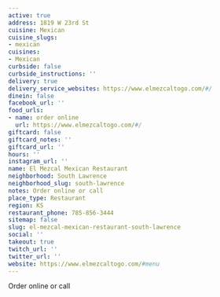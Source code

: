 ```yaml
---
active: true
address: 1819 W 23rd St
cuisine: Mexican
cuisine_slugs:
- mexican
cuisines:
- Mexican
curbside: false
curbside_instructions: ''
delivery: true
delivery_service_websites: https://www.elmezcaltogo.com/#/
dinein: false
facebook_url: ''
food_urls:
- name: order online
  url: https://www.elmezcaltogo.com/#/
giftcard: false
giftcard_notes: ''
giftcard_url: ''
hours: ''
instagram_url: ''
name: El Mezcal Mexican Restaurant
neighborhood: South Lawrence
neighborhood_slug: south-lawrence
notes: Order online or call
place_type: Restaurant
region: KS
restaurant_phone: 785-856-3444
sitemap: false
slug: el-mezcal-mexican-restaurant-south-lawrence
social: ''
takeout: true
twitch_url: ''
twitter_url: ''
website: https://www.elmezcaltogo.com/#menu
---
```


Order online or call